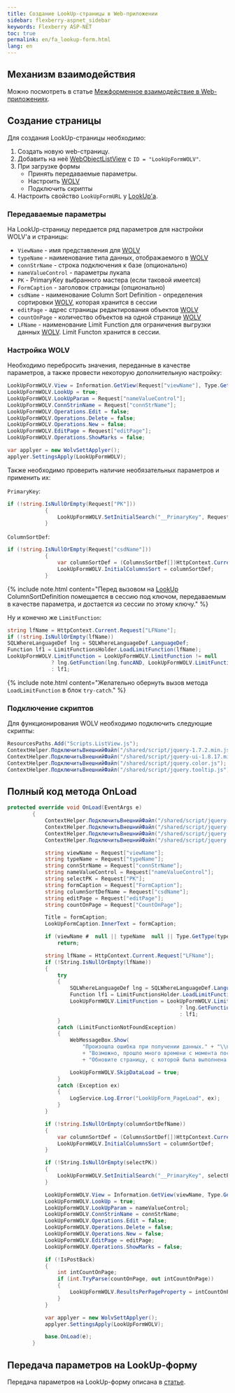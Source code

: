 ```yaml
---
title: Создание LookUp-страницы в Web-приложении
sidebar: flexberry-aspnet_sidebar
keywords: Flexberry ASP-NET
toc: true
permalink: en/fa_lookup-form.html
lang: en
---
```


## Механизм взаимодействия

Можно посмотреть в статье [Межформенное взаимодействие в Web-приложениях](fa_form-interaction.html).

## Создание страницы

Для создания LookUp-страницы необходимо:

1. Создать новую web-страницу.
2. Добавить на неё [WebObjectListView](fa_web-object-list-view.html) с `ID = "LookUpFormWOLV"`.
3. При загрузке формы
    * Принять передаваемые параметры.
    * Настроить [WOLV](fa_web-object-list-view.html)
    * Подключить скрипты
4. Настроить свойство `LookUpFormURL` у [LookUp'a](fa_lookup-overview.html).

### Передаваемые параметры

На LookUp-страницу передается ряд параметров для настройки WOLV'a и страницы:

* `ViewName` - имя представления для [WOLV](fa_web-object-list-view.html)
* `typeName` - наименование типа данных, отображаемого в [WOLV](fa_web-object-list-view.html)
* `connStrName` - строка подключения к базе (опционально)
* `nameValueControl` - параметры лукапа
* `PK` - PrimaryKey выбранного мастера (если таковой имеется)
* `FormCaption` - заголовок страницы (опционально)
* `csdName` - наименование Column Sort Definition - определения сортировки [WOLV](fa_web-object-list-view.html), которая хранится в сессии
* `editPage` - адрес страницы редактирования объектов [WOLV](fa_web-object-list-view.html)
* `countOnPage` - количество объектов на одной странице [WOLV](fa_web-object-list-view.html)
* `LFName` - наименование Limit Function для ограничения выгрузки данных [WOLV](fa_web-object-list-view.html). Limit Functon хранится в сессии.

### Настройка WOLV

Необходимо перебросить значения, переданные в качестве параметров, а также провести некоторую дополнительную настройку:

```csharp
LookUpFormWOLV.View = Information.GetView(Request["viewName"], Type.GetType(Request["typeName"]));
LookUpFormWOLV.LookUp = true;
LookUpFormWOLV.LookUpParam = Request["nameValueControl"];
LookUpFormWOLV.ConnStrinName = Request["connStrName"];
LookUpFormWOLV.Operations.Edit = false;
LookUpFormWOLV.Operations.Delete = false;
LookUpFormWOLV.Operations.New = false;
LookUpFormWOLV.EditPage = Request["editPage"];
LookUpFormWOLV.Operations.ShowMarks = false; 

var applyer = new WolvSettApplyer();
applyer.SettingsApply(LookUpFormWOLV);
```

Также необходимо проверить наличие необязательных параметров и применить их:

`PrimaryKey`:

```csharp
if (!string.IsNullOrEmpty(Request["PK"]))
            {
                LookUpFormWOLV.SetInitialSearch("__PrimaryKey", Request["PK"]);
            }
```

`ColumnSortDef`:

```csharp
if (!string.IsNullOrEmpty(Request["csdName"]))
            {
                var columnSortDef = (ColumnsSortDef[])HttpContext.Current.Session[Request["csdName"]];
                LookUpFormWOLV.InitialColumnsSort = columnSortDef;
            }
```

{% include note.html content="Перед вызовом на [LookUp](fa_lookup-overview.html) ColumnSortDefinition помещается в сессию под ключом, передаваемым в качестве параметра, и достается из сессии по этому ключу." %}

Ну и конечно же `LimitFunction`:

```csharp
string lfName = HttpContext.Current.Request["LFName"];
if (!string.IsNullOrEmpty(lfName))
SQLWhereLanguageDef lng = SQLWhereLanguageDef.LanguageDef;
Function lf1 = LimitFunctionsHolder.LoadLimitFunction(lfName);
LookUpFormWOLV.LimitFunction = LookUpFormWOLV.LimitFunction != null
              ? lng.GetFunction(lng.funcAND, LookUpFormWOLV.LimitFunction, lf1)
              : lf1;
```

{% include note.html content="Желательно обернуть вызов метода `LoadLimitFunction` в блок `try-catch`." %}

### Подключение скриптов

Для функционирования WOLV необходимо подключить следующие скрипты:

```csharp
ResourcesPaths.Add("Scripts.ListView.js");
ContextHelper.ПодключитьВнешнийФайл("/shared/script/jquery-1.7.2.min.js");
ContextHelper.ПодключитьВнешнийФайл("/shared/script/jquery-ui-1.8.17.min.js");
ContextHelper.ПодключитьВнешнийФайл("/shared/script/jquery.color.js");
ContextHelper.ПодключитьВнешнийФайл("/shared/script/jquery.tooltip.js");
```

## Полный код метода OnLoad

```csharp
protected override void OnLoad(EventArgs e)
        {
            ContextHelper.ПодключитьВнешнийФайл("/shared/script/jquery-1.7.2.min.js");
            ContextHelper.ПодключитьВнешнийФайл("/shared/script/jquery-ui-1.8.17.min.js");
            ContextHelper.ПодключитьВнешнийФайл("/shared/script/jquery.color.js");
            ContextHelper.ПодключитьВнешнийФайл("/shared/script/jquery.tooltip.js");

            string viewName = Request["viewName"];
            string typeName = Request["typeName"];
            string connStrName = Request["connStrName"];
            string nameValueControl = Request["nameValueControl"];
            string selectPK = Request["PK"];
            string formCaption = Request["FormCaption"];
            string columnSortDefName = Request["csdName"];
            string editPage = Request["editPage"];
            string countOnPage = Request["CountOnPage"];

            Title = formCaption;
            LookUpFormCaption.InnerText = formCaption;

            if (viewName #  null || typeName  null || Type.GetType(typeName) == null)
                return;

            string lfName = HttpContext.Current.Request["LFName"];
            if (!String.IsNullOrEmpty(lfName))
            {
                try
                {
                    SQLWhereLanguageDef lng = SQLWhereLanguageDef.LanguageDef;
                    Function lf1 = LimitFunctionsHolder.LoadLimitFunction(lfName);
                    LookUpFormWOLV.LimitFunction = LookUpFormWOLV.LimitFunction != null
                                                       ? lng.GetFunction(lng.funcAND, LookUpFormWOLV.LimitFunction, lf1)
                                                       : lf1;
                }
                catch (LimitFunctionNotFoundException)
                {
                    WebMessageBox.Show(
                        "Произошла ошибка при получении данных." + "\\n"
                        + "Возможно, прошло много времени с момента последних действий." + "\\n"
                        + "Обновите страницу, с которой была выполнена операция выбора значений.");

                    LookUpFormWOLV.SkipDataLoad = true;
                }
                catch (Exception ex)
                {
                    LogService.Log.Error("LookUpForm_PageLoad", ex);
                }
            }

            if (!string.IsNullOrEmpty(columnSortDefName))
            {
                var columnSortDef = (ColumnsSortDef[])HttpContext.Current.Session[columnSortDefName];
                LookUpFormWOLV.InitialColumnsSort = columnSortDef;
            }

            if (!String.IsNullOrEmpty(selectPK))
            {
                LookUpFormWOLV.SetInitialSearch("__PrimaryKey", selectPK);
            }

            LookUpFormWOLV.View = Information.GetView(viewName, Type.GetType(typeName));
            LookUpFormWOLV.LookUp = true;
            LookUpFormWOLV.LookUpParam = nameValueControl;
            LookUpFormWOLV.ConnStrinName = connStrName;
            LookUpFormWOLV.Operations.Edit = false;
            LookUpFormWOLV.Operations.Delete = false;
            LookUpFormWOLV.Operations.New = false;
            LookUpFormWOLV.EditPage = editPage;
            LookUpFormWOLV.Operations.ShowMarks = false;

            if (!IsPostBack)
            {
                int intCountOnPage;
                if (int.TryParse(countOnPage, out intCountOnPage))
                {
                    LookUpFormWOLV.ResultsPerPageProperty = intCountOnPage;
                }
            }

            var applyer = new WolvSettApplyer();
            applyer.SettingsApply(LookUpFormWOLV);

            base.OnLoad(e);
        }
```

## Передача параметров на LookUp-форму

Передача параметров на LookUp-форму описана в [статье](fa_lookup-form-send-params.html).

